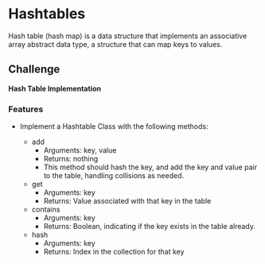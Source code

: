 # Hashtables

Hash table (hash map) is a data structure that implements an associative array abstract data type, a structure that can map keys to values.

## Challenge

**Hash Table Implementation**

### Features

* Implement a Hashtable Class with the following methods:

  * add
    * Arguments: key, value
    * Returns: nothing
    * This method should hash the key, and add the key and value pair to the table, handling collisions as needed.
  * get
    * Arguments: key
    * Returns: Value associated with that key in the table
  * contains
    * Arguments: key
    * Returns: Boolean, indicating if the key exists in the table already.
  * hash
    * Arguments: key
    * Returns: Index in the collection for that key
